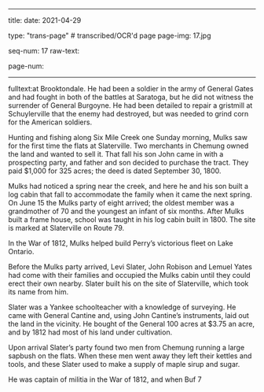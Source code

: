 
---

title: 
date: 2021-04-29

type: "trans-page" # transcribed/OCR'd page
page-img: 17.jpg

seq-num: 17
raw-text:

page-num:

---

fulltext:at Brooktondale. He had been a soldier in the army of General Gates and had fought in both of the battles at Saratoga, but he did not witness the surrender of General Burgoyne. He had been detailed to repair a gristmill at Schuylerville that the enemy had destroyed, but was needed to grind corn for the American soldiers.

Hunting and fishing along Six Mile Creek one Sunday morning, Mulks saw for the first time the flats at Slaterville. Two merchants in Chemung owned the land and wanted to sell it. That fall his son John came in with a prospecting party, and father and son decided to purchase the tract. They paid $1,000 for 325 acres; the deed is dated September 30, 1800.

Mulks had noticed a spring near the creek, and here he and his son built a log cabin that fall to accommodate the family when it came the next spring. On June 15 the Mulks party of eight arrived; the oldest member was a grandmother of 70 and the youngest an infant of six months. After Mulks built a frame house, school was taught in his log cabin built in 1800. The site is marked at Slaterville on Route 79.

In the War of 1812, Mulks helped build Perry’s victorious fleet on Lake Ontario.

Before the Mulks party arrived, Levi Slater, John Robison and Lemuel Yates had come with their families and occupied the Mulks cabin until they could erect their own nearby. Slater built his on the site of Slaterville, which took its name from him.

Slater was a Yankee schoolteacher with a knowledge of surveying. He came with General Cantine and, using John Cantine’s instruments, laid out the land in the vicinity. He bought of the General 100 acres at $3.75 an acre, and by 1812 had most of his land under cultivation.

Upon arrival Slater’s party found two men from Chemung running a large sapbush on the flats. When these men went away they left their kettles and tools, and these Slater used to make a supply of maple sirup and sugar.

He was captain of militia in the War of 1812, and when Buf 7 
